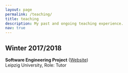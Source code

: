 ```yaml
---
layout: page
permalink: /teaching/
title: teaching
description: My past and ongoing teaching experience.
nav: true
---
```

<div class="publications">
  <h2 class="year">Winter 2017/2018</h2>
    <b>Software Engineering Project</b> (<a href="http://bis.informatik.uni-leipzig.de/de/Lehre/BAMA/SWP?v=1dqw" target="_blank">Website</a>)<br/>
    Leipzig University, Role: Tutor<br/>
</div>